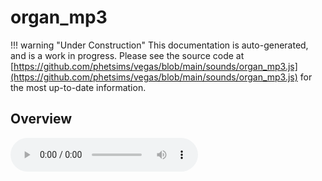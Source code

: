 # organ_mp3

!!! warning "Under Construction"
    This documentation is auto-generated, and is a work in progress. Please see the source code at
    [https://github.com/phetsims/vegas/blob/main/sounds/organ_mp3.js](https://github.com/phetsims/vegas/blob/main/sounds/organ_mp3.js) for the most up-to-date information.

## Overview


<audio controls id="doc-audio">
<script type="module">
import { organ_mp3 } from '/lib/scenerystack.esm.min.js';
import { audioBufferToURL } from '/js/audioBufferToURL.js';

organ_mp3.audioBufferProperty.lazyLink( async audioBuffer => {
  document.querySelector( '#doc-audio' ).src = await audioBufferToURL( audioBuffer );
} );
</script>



## Source Code

See the source for [organ_mp3.js](https://github.com/phetsims/vegas/blob/main/sounds/organ_mp3.js) in the [vegas](https://github.com/phetsims/vegas) repository.
